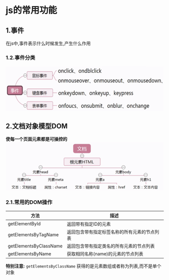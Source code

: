 # js的常用功能

## 1.事件
在js中,事件表示什么时候发生,产生什么作用<br>

### 1.2.事件分类
![fail](img/3.1.PNG)<br>

## 2.文档对象模型DOM
**使每一个页面元素都是可操控的**<br>
![fail](img/3.2.PNG)<br>

### 2.1.常用的DOM操作

|方法|描述|
|---|----|
|getElementById|返回带有指定ID的元素|
|getElementsByTagName|返回包含带有指定标签名称的所有元素的节点列表|
|getElementsByClassName|返回包含带有指定类名的所有元素的节点列表|
|getElementsByName|获取相同名称(name)的元素的节点列表|

**特别注意:** ``getElementsByClassName`` 获得的是元素数组或者称为列表,而不是单个对象<br>